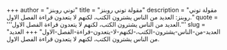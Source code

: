 +++
author = "توني روبنز"
title = "مقولة توني روبنز"
description = "مقولة توني روبنز: العديد من الناس يشترون الكتب، لكنهم لا يتعدون قراءة الفصل الاول."
quote = '''العديد من الناس يشترون الكتب، لكنهم لا يتعدون قراءة الفصل الاول.'''
slug = "العديد-من-الناس-يشترون-الكتب،-لكنهم-لا-يتعدون-قراءة-الفصل-الاول"
+++
العديد من الناس يشترون الكتب، لكنهم لا يتعدون قراءة الفصل الاول.
